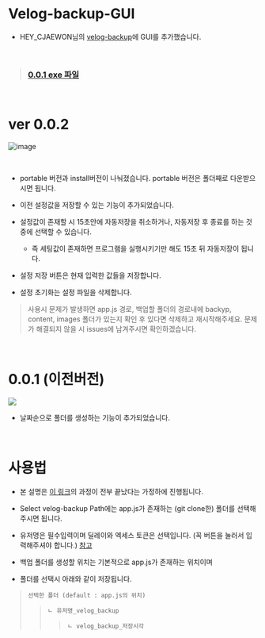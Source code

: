 # Velog-backup-GUI

- HEY_CJAEWON님의 [velog-backup](https://github.com/cjaewon/velog-backup)에 GUI를 추가했습니다.

</br>

> ### [0.0.1 exe 파일]()

</br>

# ver 0.0.2

![image](https://github.com/lakP44/Velog-backup-GUI/assets/110088655/7c188eb9-cbb0-4ecf-85fc-b2411a7ac4be)

</br>

- portable 버전과 install버전이 나눠졌습니다. portable 버전은 폴더째로 다운받으시면 됩니다.

- 이전 설정값을 저장할 수 있는 기능이 추가되었습니다.
- 설정값이 존재할 시 15초안에 자동저장을 취소하거나, 자동저장 후 종료를 하는 것 중에 선택할 수 있습니다.
  - 즉 세팅값이 존재하면 프로그램을 실행시키기만 해도 15초 뒤 자동저장이 됩니다.
- 설정 저장 버튼은 현재 입력한 값들을 저장합니다.
- 설정 초기화는 설정 파일을 삭제합니다.

> 사용시 문제가 발생하면 app.js 경로, 백업할 폴더의 경로내에 backyp, content, images 폴더가 있는지 확인 후 있다면 삭제하고 재시작해주세요.
문제가 해결되지 않을 시 issues에 남겨주시면 확인하겠습니다.

</br>

# 0.0.1 (이전버전)

<img src=https://github.com/lakP44/Velog-backup-GUI/assets/110088655/dd4a87f4-950d-412e-9e33-a88e6dd9c213>

</br>

- 날짜순으로 폴더를 생성하는 기능이 추가되었습니다.

</br>

# 사용법

- 본 설명은 [이 링크](https://github.com/cjaewon/velog-backup)의 과정이 전부 끝났다는 가정하에 진행됩니다.

- Select velog-backup Path에는 app.js가 존재하는 (git clone한) 폴더를 선택해주시면 됩니다.

- 유저명은 필수입력이며 딜레이와 엑세스 토큰은 선택입니다. (꼭 버튼을 눌러서 입력해주셔야 합니다.) [참고](https://github.com/cjaewon/velog-backup)

- 백업 폴더를 생성할 위치는 기본적으로 app.js가 존재하는 위치이며

- 폴더를 선택시 아래와 같이 저장됩니다.

> `선택한 폴더 (default : app.js의 위치)`
> > `ㄴ 유저명_velog_backup`
> > > `ㄴ velog_backup_저장시각`
